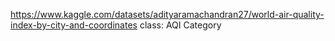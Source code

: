 https://www.kaggle.com/datasets/adityaramachandran27/world-air-quality-index-by-city-and-coordinates
class: AQI Category